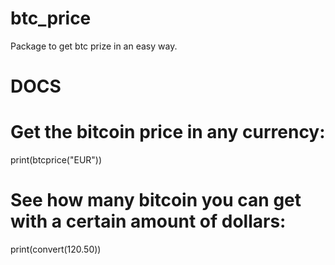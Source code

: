# btc_price
Package to get btc prize in an easy way.

# DOCS

# Get the bitcoin price in any currency:


print(btcprice("EUR"))

# See how many bitcoin you can get with a certain amount of dollars:


print(convert(120.50))
